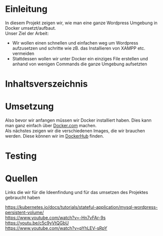 # Einleitung
In diesem Projekt zeigen wir, wie man eine ganze Wordpress Umgebung in Docker umsetzt/aufbaut. <br>
Unser Ziel der Arbeit:
- Wir wollen einen schnellen und einfachen weg um Wordpress aufzusetzen und schritte wie zB. das Installieren von XAMPP etc. vermeiden
- Stattdessen wollen wir unter Docker ein einziges File erstellen und anhand von wenigen Commands die ganze Umgebung aufsetzten


# Inhaltsverszeichnis


# Umsetzung
Also bevor wir anfangen müssen wir Docker installiert haben. Dies kann man ganz einfach über [Docker.com](https://www.docker.com/) machen. <br>
Als nächstes zeigen wir die verschiedenen Images, die wir brauchen werden. Diese können wir im [DockerHub](https://hub.docker.com/) finden. <br>



# Testing

# Quellen
Links die wir für die Ideenfindung und für das umsetzen des Projektes gebraucht haben

https://kubernetes.io/docs/tutorials/stateful-application/mysql-wordpress-persistent-volume/ <br>
https://www.youtube.com/watch?v=-Hn7vFAr-9s <br>
https://youtu.be/c5c9yVtQGbU <br>
https://www.youtube.com/watch?v=pYhLEV-sRpY <br>
